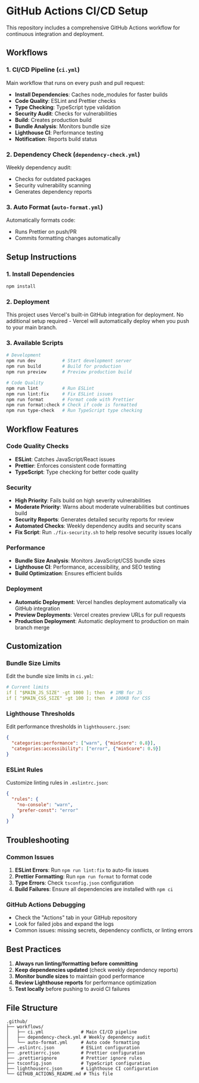# GitHub Actions CI/CD Setup

This repository includes a comprehensive GitHub Actions workflow for continuous integration and deployment.

## Workflows

### 1. CI/CD Pipeline (`ci.yml`)
Main workflow that runs on every push and pull request:
- **Install Dependencies**: Caches node_modules for faster builds
- **Code Quality**: ESLint and Prettier checks
- **Type Checking**: TypeScript type validation
- **Security Audit**: Checks for vulnerabilities
- **Build**: Creates production build
- **Bundle Analysis**: Monitors bundle size
- **Lighthouse CI**: Performance testing
- **Notification**: Reports build status

### 2. Dependency Check (`dependency-check.yml`)
Weekly dependency audit:
- Checks for outdated packages
- Security vulnerability scanning
- Generates dependency reports

### 3. Auto Format (`auto-format.yml`)
Automatically formats code:
- Runs Prettier on push/PR
- Commits formatting changes automatically

## Setup Instructions

### 1. Install Dependencies
```bash
npm install
```

### 2. Deployment
This project uses Vercel's built-in GitHub integration for deployment. No additional setup required - Vercel will automatically deploy when you push to your main branch.

### 3. Available Scripts

```bash
# Development
npm run dev          # Start development server
npm run build        # Build for production
npm run preview      # Preview production build

# Code Quality
npm run lint         # Run ESLint
npm run lint:fix     # Fix ESLint issues
npm run format       # Format code with Prettier
npm run format:check # Check if code is formatted
npm run type-check   # Run TypeScript type checking
```

## Workflow Features

### Code Quality Checks
- **ESLint**: Catches JavaScript/React issues
- **Prettier**: Enforces consistent code formatting
- **TypeScript**: Type checking for better code quality

### Security
- **High Priority**: Fails build on high severity vulnerabilities
- **Moderate Priority**: Warns about moderate vulnerabilities but continues build
- **Security Reports**: Generates detailed security reports for review
- **Automated Checks**: Weekly dependency audits and security scans
- **Fix Script**: Run `./fix-security.sh` to help resolve security issues locally

### Performance
- **Bundle Size Analysis**: Monitors JavaScript/CSS bundle sizes
- **Lighthouse CI**: Performance, accessibility, and SEO testing
- **Build Optimization**: Ensures efficient builds

### Deployment
- **Automatic Deployment**: Vercel handles deployment automatically via GitHub integration
- **Preview Deployments**: Vercel creates preview URLs for pull requests
- **Production Deployment**: Automatic deployment to production on main branch merge

## Customization

### Bundle Size Limits
Edit the bundle size limits in `ci.yml`:
```yaml
# Current limits
if [ "$MAIN_JS_SIZE" -gt 1000 ]; then  # 1MB for JS
if [ "$MAIN_CSS_SIZE" -gt 100 ]; then  # 100KB for CSS
```

### Lighthouse Thresholds
Edit performance thresholds in `lighthouserc.json`:
```json
{
  "categories:performance": ["warn", {"minScore": 0.8}],
  "categories:accessibility": ["error", {"minScore": 0.9}]
}
```

### ESLint Rules
Customize linting rules in `.eslintrc.json`:
```json
{
  "rules": {
    "no-console": "warn",
    "prefer-const": "error"
  }
}
```

## Troubleshooting

### Common Issues

1. **ESLint Errors**: Run `npm run lint:fix` to auto-fix issues
2. **Prettier Formatting**: Run `npm run format` to format code
3. **Type Errors**: Check `tsconfig.json` configuration
4. **Build Failures**: Ensure all dependencies are installed with `npm ci`

### GitHub Actions Debugging

- Check the "Actions" tab in your GitHub repository
- Look for failed jobs and expand the logs
- Common issues: missing secrets, dependency conflicts, or linting errors

## Best Practices

1. **Always run linting/formatting before committing**
2. **Keep dependencies updated** (check weekly dependency reports)
3. **Monitor bundle sizes** to maintain good performance
4. **Review Lighthouse reports** for performance optimization
5. **Test locally** before pushing to avoid CI failures

## File Structure

```
.github/
├── workflows/
│   ├── ci.yml              # Main CI/CD pipeline
│   ├── dependency-check.yml # Weekly dependency audit
│   └── auto-format.yml     # Auto code formatting
├── .eslintrc.json          # ESLint configuration
├── .prettierrc.json        # Prettier configuration
├── .prettierignore         # Prettier ignore rules
├── tsconfig.json           # TypeScript configuration
├── lighthouserc.json       # Lighthouse CI configuration
└── GITHUB_ACTIONS_README.md # This file
```
